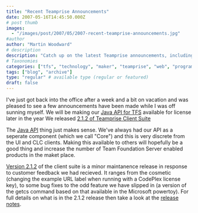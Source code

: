 ```yaml
---
title: "Recent Teamprise Announcements"
date: 2007-05-16T14:45:50.000Z
# post thumb
images:
  - "/images/post/2007/05/2007-recent-teamprise-announcements.jpg"
#author
author: "Martin Woodward"
# description
description: "Catch up on the latest Teamprise announcements, including the upcoming Java API for TFS and the minor update to the Client Suite."
# Taxonomies
categories: ["tfs", "technology", "maker", "teamprise", "web", "programming", "personal"]
tags: ["blog", "archive"]
type: "regular" # available type (regular or featured)
draft: false
---
```

I've just got back into the office after a week and a bit on vacation and was pleased to see a few announcements have been made while I was off sunning myself.  We will be making our [Java API for TFS](http://www.teamprise.com/news/2007/05/teamprise_announces_java_sdk_f.html) available for license later in the year We released [2.1.2 of Teamprise Client Suite](http://www.teamprise.com/download/index.html) 

The [Java API](http://www.teamprise.com/news/2007/05/teamprise_announces_java_sdk_f.html) thing just makes sense.  We've always had our API as a seperate component (which we call "Core") and this is very discrete from the UI and CLC clients.  Making this available to others will hopefully be a good thing and increase the number of Team Foundation Server enabled products in the maket place. 

[Version 2.1.2](http://www.teamprise.com/download/index.html) of the client suite is a minor maintanence release in response to customer feedback we had recieved.  It ranges from the cosmetic (changing the example URL label when running with a CodePlex license key), to some bug fixes to the odd feature we have slipped in (a version of the getcs command based on that available in the Microsoft powertoy).  For full details on what is in the 2.1.2 release then take a look at the [release notes](http://download.teamprise.com/cs/2.1.2.5563R/release-notes/release-notes.html).
